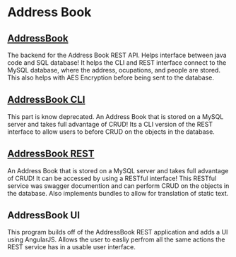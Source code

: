 # Address Book

## [AddressBook](https://jstockley.com/AddressBook)
   The backend for the Address Book REST API. Helps interface between java code and SQL database! It helps the CLI and REST interface connect to the MySQL database, where the address, ocupations, and people are stored. This also helps with AES Encryption before being sent to the database.

## [AddressBook CLI](https://jstockley.com/AddressBookCLI)
   This part is know deprecated. An Address Book that is stored on a MySQL server and takes full advantage of CRUD! Its a CLI version of the REST interface to allow users to before CRUD on the objects in the database.

## [AddressBook REST](https://jstockley.com/AddressBookREST)
   An Address Book that is stored on a MySQL server and takes full advantage of CRUD! It can be accessed by using a RESTful interface! This RESTful service was swagger documention and can perform CRUD on the objects in the database. Also implements bundles to allow for translation of static text.

## AddressBook UI
   This program builds off of the AddressBook REST application and adds a UI using AngularJS. Allows the user to easliy perfrom all the same actions the REST service has in a usable user interface.
